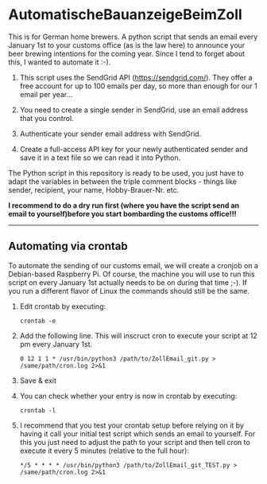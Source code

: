 # AutomatischeBauanzeigeBeimZoll
This is for German home brewers. A python script that sends an email every January 1st to your customs office (as is the law here) to announce your beer brewing intentions for the coming year.
Since I tend to forget about this, I wanted to automate it :-).

1. This script uses the SendGrid API (https://sendgrid.com/). They offer a free account for up to 100 emails per day, so more than enough for our 1 email per year...

2. You need to create a single sender in SendGrid, use an email address that you control.
3. Authenticate your sender email address with SendGrid.
4. Create a full-access API key for your newly authenticated sender and save it in a text file so we can read it into Python.


The Python script in this repository is ready to be used, you just have to adapt the variables in between the triple comment blocks - things like sender, recipient, your name, Hobby-Brauer-Nr. etc.

**I recommend to do a dry run first (where you have the script send an email to yourself)before you start bombarding the customs office!!!**

-------------------
## Automating via crontab

To automate the sending of our customs email, we will create a cronjob on a Debian-based Raspberry Pi. Of course, the machine you will use to run this script on every January 1st actually needs to be on during that time ;-). If you run a different flavor of Linux the commands should still be the same.

1. Edit crontab by executing:
    ```
    crontab -e
    ```
2. Add the following line. This will inscruct cron to execute your script at 12 pm every January 1st.
    ```
    0 12 1 1 * /usr/bin/python3 /path/to/ZollEmail_git.py > /same/path/cron.log 2>&1
    ```
    
3. Save & exit

4. You can check whether your entry is now in crontab by executing:
    ```
    crontab -l
    ```
5. I recommend that you test your crontab setup before relying on it by having it call your initial test script which sends an email to yourself. For this you just need to adjust the path to your script and then tell cron to execute it every 5 minutes (relative to the full hour):
    ```
    */5 * * * * /usr/bin/python3 /path/to/ZollEmail_git_TEST.py > /same/path/cron.log 2>&1
    ```


